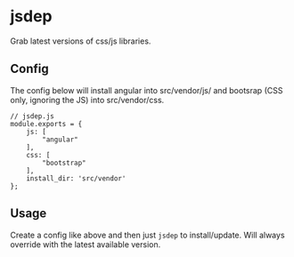 # jsdep

Grab latest versions of css/js libraries.

## Config

The config below will install angular into src/vendor/js/ and bootsrap (CSS only, ignoring the JS) into src/vendor/css.

    // jsdep.js
    module.exports = {
        js: [
            "angular"
        ],
        css: [
            "bootstrap"
        ],
        install_dir: 'src/vendor'
    };
    
## Usage

Create a config like above and then just `jsdep` to install/update. Will always override with the latest available version.

